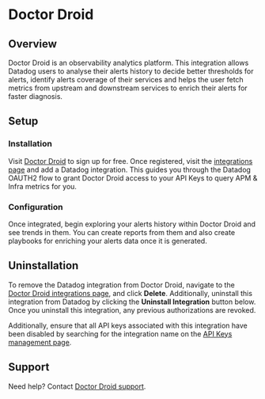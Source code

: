 # Doctor Droid

## [](https://github.com/DataDog/integrations-extras/tree/master/doctordroid#overview)Overview

Doctor Droid is an observability analytics platform. This integration allows Datadog users to analyse their alerts history to decide better thresholds for alerts, identify alerts coverage of their services and helps the user fetch metrics from upstream and downstream services to enrich their alerts for faster diagnosis.

## [](https://github.com/DataDog/integrations-extras/tree/master/doctordroid#setup)Setup

### [](https://github.com/DataDog/integrations-extras/tree/master/doctordroid#installation)Installation
Visit [Doctor Droid](https://alertops-app.drdroid.io/)  to sign up for free. Once registered, visit the [integrations page](https://alertops-app.drdroid.io/integrations)  and add a Datadog integration. This guides you through the Datadog OAUTH2 flow to grant Doctor Droid access to your API Keys to query APM & Infra metrics for you.

### [](https://github.com/DataDog/integrations-extras/tree/master/doctordroid#configuration)Configuration
Once integrated, begin exploring your alerts history within Doctor Droid and see trends in them. You can create reports from them and also create playbooks for enriching your alerts data once it is generated. 

## [](https://github.com/DataDog/integrations-extras/tree/master/doctordroid#uninstallation)Uninstallation

To remove the Datadog integration from Doctor Droid, navigate to the [Doctor Droid integrations page](https://alertops-app.drdroid.io/integrations),  and click  **Delete**. Additionally, uninstall this integration from Datadog by clicking the  **Uninstall Integration**  button below. Once you uninstall this integration, any previous authorizations are revoked.

Additionally, ensure that all API keys associated with this integration have been disabled by searching for the integration name on the  [API Keys management page](https://app.datadoghq.com/organization-settings/api-keys?filter=DoctorDroid).

## [](https://github.com/DataDog/integrations-extras/tree/master/doctorDroid#support)Support

Need help? Contact  [Doctor Droid support](mailto:support@drdroid.io).